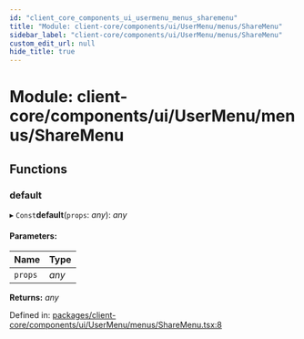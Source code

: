 ```yaml
---
id: "client_core_components_ui_usermenu_menus_sharemenu"
title: "Module: client-core/components/ui/UserMenu/menus/ShareMenu"
sidebar_label: "client-core/components/ui/UserMenu/menus/ShareMenu"
custom_edit_url: null
hide_title: true
---
```


# Module: client-core/components/ui/UserMenu/menus/ShareMenu

## Functions

### default

▸ `Const`**default**(`props`: *any*): *any*

#### Parameters:

Name | Type |
:------ | :------ |
`props` | *any* |

**Returns:** *any*

Defined in: [packages/client-core/components/ui/UserMenu/menus/ShareMenu.tsx:8](https://github.com/xr3ngine/xr3ngine/blob/9d253dc38/packages/client-core/components/ui/UserMenu/menus/ShareMenu.tsx#L8)
